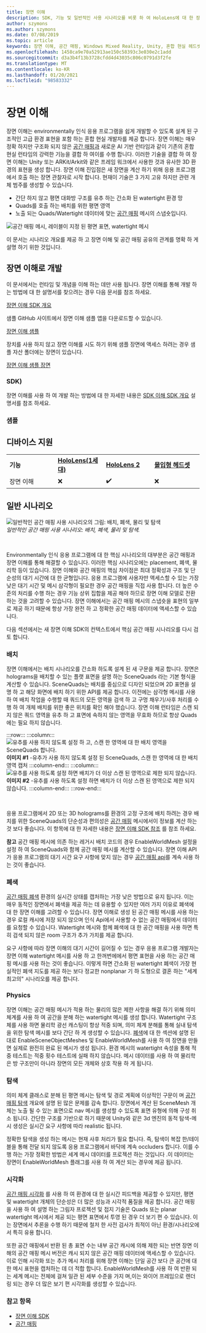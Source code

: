 ```yaml
---
title: 장면 이해
description: SDK, 기능 및 일반적인 사용 시나리오를 비롯 하 여 HoloLens에 대 한 장면 이해를 통해 개발 하는 방법에 대해 알아봅니다.
author: szymons
ms.author: szymons
ms.date: 07/08/2019
ms.topic: article
keywords: 장면 이해, 공간 매핑, Windows Mixed Reality, Unity, 혼합 현실 헤드셋, windows mixed reality 헤드셋, 가상 현실 헤드셋, HoloLens, 폐색, SDK
ms.openlocfilehash: 1458ca9e70a52913ae150c58393c3e030e2c1add
ms.sourcegitcommit: d3a3b4f13b3728cfdd4d43035c806c0791d3f2fe
ms.translationtype: MT
ms.contentlocale: ko-KR
ms.lasthandoff: 01/20/2021
ms.locfileid: "98583332"
---
```

# <a name="scene-understanding"></a>장면 이해

장면 이해는 environmentally 인식 응용 프로그램을 쉽게 개발할 수 있도록 설계 된 구조적인 고급 환경 표현을 포함 하는 혼합 현실 개발자를 제공 합니다. 장면 이해는 매우 정확 하지만 구조화 되지 않은 [공간 매핑과](spatial-mapping.md) 새로운 AI 기반 런타임과 같이 기존의 혼합 현실 런타임의 강력한 기능을 결합 하 여이를 수행 합니다. 이러한 기술을 결합 하 여 장면 이해는 Unity 또는 ARKit/Arkit와 같은 프레임 워크에서 사용한 것과 유사한 3D 환경의 표현을 생성 합니다. 장면 이해 진입점은 새 장면을 계산 하기 위해 응용 프로그램에서 호출 하는 장면 관찰자로 시작 합니다. 현재이 기술은 3 가지 고유 하지만 관련 개체 범주를 생성할 수 있습니다. 

* 간단 하지 않고 평면 대화방 구조를 유추 하는 간소화 된 watertight 환경 망
* Quads를 호출 하는 배치를 위한 평면 영역
* 노출 되는 Quads/Watertight 데이터에 맞는 [공간 매핑](spatial-mapping.md) 메시의 스냅숏입니다.

![공간 매핑 메시, 레이블이 지정 된 평면 표면, watertight 메시](images/SUScenarios.png)

이 문서는 시나리오 개요를 제공 하 고 장면 이해 및 공간 매핑 공유의 관계를 명확 하 게 설명 하기 위한 것입니다.

## <a name="developing-with-scene-understanding"></a>장면 이해로 개발

이 문서에서는 런타임 및 개념을 이해 하는 데만 사용 됩니다. 장면 이해를 통해 개발 하는 방법에 대 한 설명서를 찾으려는 경우 다음 문서를 참조 하세요.

[장면 이해 SDK 개요](../develop/platform-capabilities-and-apis/scene-understanding-SDK.md)

샘플 GitHub 사이트에서 장면 이해 샘플 앱을 다운로드할 수 있습니다.

[장면 이해 샘플](https://github.com/microsoft/MixedReality-SceneUnderstanding-Samples)

장치를 사용 하지 않고 장면 이해를 시도 하기 위해 샘플 장면에 액세스 하려는 경우 샘플 자산 폴더에는 장면이 있습니다.

[장면 이해 샘플 장면](https://github.com/sceneunderstanding-microsoft/unitysample/tree/master/Assets/Resources/SerializedScenesForPCPath)

### <a name="sdk"></a>SDK)

장면 이해를 사용 하 여 개발 하는 방법에 대 한 자세한 내용은 [SDK 이해 SDK 개요](../develop/platform-capabilities-and-apis/scene-understanding-SDK.md) 설명서를 참조 하세요.

### <a name="sample"></a>샘플

## <a name="device-support"></a>디바이스 지원

<table>
    <colgroup>
    <col width="25%" />
    <col width="25%" />
    <col width="25%" />
    <col width="25%" />
    </colgroup>
    <tr>
        <td><strong>기능</strong></td>
        <td><a href="/hololens/hololens1-hardware"><strong>HoloLens(1세대)</strong></a></td>
        <td><a href="https://docs.microsoft.com/hololens/hololens2-hardware"><strong>HoloLens 2</strong></td>
        <td><a href="../discover/immersive-headset-hardware-details.md"><strong>몰입형 헤드셋</strong></a></td>
    </tr>
     <tr>
        <td>장면 이해</td>
        <td>❌</td>
        <td>✔️</td>
        <td>❌</td>
    </tr>
</table>

## <a name="common-usage-scenarios"></a>일반 시나리오

![일반적인 공간 매핑 사용 시나리오의 그림: 배치, 폐색, 물리 및 탐색](images/sm-concepts-1000px.png)<br>
*일반적인 공간 매핑 사용 시나리오: 배치, 폐색, 물리 및 탐색.*

<br>

Environmentally 인식 응용 프로그램에 대 한 핵심 시나리오의 대부분은 공간 매핑과 장면 이해를 통해 해결할 수 있습니다. 이러한 핵심 시나리오에는 placement, 폐색, 물리학 등이 있습니다. 장면 이해와 공간 매핑의 핵심 차이점은 최대 정확성과 구조 및 단순성의 대기 시간에 대 한 균형입니다. 응용 프로그램에 사용자만 액세스할 수 있는 가장 낮은 대기 시간 및 메시 삼각형이 필요한 경우 공간 매핑을 직접 사용 합니다. 더 높은 수준의 처리를 수행 하는 경우 기능 상위 집합을 제공 해야 하므로 장면 이해 모델로 전환 하는 것을 고려할 수 있습니다. 장면 이해에서는 공간 매핑 메시의 스냅숏을 표현의 일부로 제공 하기 때문에 항상 가장 완전 하 고 정확한 공간 매핑 데이터에 액세스할 수 있습니다.

다음 섹션에서는 새 장면 이해 SDK의 컨텍스트에서 핵심 공간 매핑 시나리오를 다시 검토 합니다.

### <a name="placement"></a>배치

장면 이해에서는 배치 시나리오를 간소화 하도록 설계 된 새 구문을 제공 합니다. 장면은 holograms을 배치할 수 있는 플랫 표면을 설명 하는 SceneQuads 라는 기본 형식을 계산할 수 있습니다. SceneQuads는 배치를 중심으로 디자인 되었으며 2D 표면을 설명 하 고 해당 화면에 배치 하기 위한 API를 제공 합니다. 이전에는 삼각형 메시를 사용 하 여 배치 작업을 수행할 때 쿼드의 모든 영역을 검색 하 고 구멍 채우기/사후 처리를 수행 하 여 개체 배치를 위한 좋은 위치를 확인 해야 했습니다. 장면 이해 런타임은 스캔 되지 않은 쿼드 영역을 유추 하 고 표면에 속하지 않는 영역을 무효화 하므로 항상 Quads에는 필요 하지 않습니다.

:::row:::
    :::column:::
       ![유추를 사용 하지 않도록 설정 하 고, 스캔 한 영역에 대 한 배치 영역을 SceneQuads 합니다.](images/SUQuads.png)<br>
       **이미지 #1** -유추가 사용 하지 않도록 설정 된 SceneQuads, 스캔 한 영역에 대 한 배치 영역 캡처
    :::column-end:::
        :::column:::
       ![유추를 사용 하도록 설정 하면 배치가 더 이상 스캔 된 영역으로 제한 되지 않습니다.](images/SUWatertight.png)<br>
        **이미지 #2** -유추를 사용 하도록 설정 하면 배치가 더 이상 스캔 된 영역으로 제한 되지 않습니다.
    :::column-end:::
:::row-end:::

<br>


응용 프로그램에서 2D 또는 3D holograms를 환경의 고정 구조에 배치 하려는 경우 배치를 위한 SceneQuads의 단순성과 편의성은 [공간 매핑](spatial-mapping.md) 메시에서이 정보를 계산 하는 것 보다 좋습니다. 이 항목에 대 한 자세한 내용은 [장면 이해 SDK 참조](../develop/platform-capabilities-and-apis/scene-understanding-SDK.md) 를 참조 하세요.

**참고** 공간 매핑 메시에 의존 하는 레거시 배치 코드의 경우 EnableWorldMesh 설정을 설정 하 여 SceneQuads와 함께 공간 매핑 메시를 계산할 수 있습니다. 장면 이해 API가 응용 프로그램의 대기 시간 요구 사항에 맞지 않는 경우 [공간 매핑 api](spatial-mapping.md#placement)를 계속 사용 하는 것이 좋습니다.

### <a name="occlusion"></a>폐색

[공간 매핑 폐색](spatial-mapping.md#occlusion) 환경의 실시간 상태를 캡처하는 가장 낮은 방법으로 유지 됩니다. 이는 매우 동적인 장면에서 폐색을 제공 하는 데 유용할 수 있지만 여러 가지 이유로 폐색에 대 한 장면 이해를 고려할 수 있습니다. 장면 이해로 생성 된 공간 매핑 메시를 사용 하는 경우 로컬 캐시에 저장 되지 않으며 인식 Api에서 사용할 수 없는 공간 매핑에서 데이터를 요청할 수 있습니다. Watertight 메시와 함께 폐색에 대 한 공간 매핑을 사용 하면 특히 검색 되지 않은 room 구조가 추가 가치를 제공 합니다.

요구 사항에 따라 장면 이해의 대기 시간이 길어질 수 있는 경우 응용 프로그램 개발자는 장면 이해 watertight 메시를 사용 하 고 한꺼번에에서 평면 표현을 사용 하는 공간 매핑 메시를 사용 하는 것이 좋습니다. 이렇게 하면 간소화 된 watertight 폐색이 가장 현실적인 폐색 지도를 제공 하는 보다 정교한 nonplanar 기 하 도형으로 결혼 하는 "세계 최고의" 시나리오를 제공 합니다.

### <a name="physics"></a>Physics

장면 이해는 공간 매핑 메시가 적용 하는 물리의 많은 제한 사항을 해결 하기 위해 의미 체계를 사용 하 여 공간을 분해 하는 watertight 메시를 생성 합니다. Watertight 구조체를 사용 하면 물리학 광선 캐스팅이 항상 적중 되며, 의미 체계 분해를 통해 실내 탐색을 위한 탐색 메시를 보다 간단 하 게 생성할 수 있습니다. [폐색](#occlusion)에 대 한 섹션에 설명 된 대로 EnableSceneObjectMeshes 및 EnableWorldMesh를 사용 하 여 장면을 만들면 실제로 완전히 완료 된 메시가 생성 됩니다. 환경 메시의 watertight 속성을 통해 적중 테스트는 적중 횟수 테스트에 실패 하지 않습니다. 메시 데이터를 사용 하 여 물리학은 방 구조만이 아니라 장면의 모든 개체와 상호 작용 하 게 됩니다.

### <a name="navigation"></a>탐색

의미 체계 클래스로 분해 된 평면 메시는 탐색 및 경로 계획에 이상적인 구문이 며 [공간 매핑 탐색](spatial-mapping.md#navigation) 개요에 설명 된 많은 문제를 감속 합니다. 장면에서 계산 된 SceneMesh 개체는 노출 될 수 있는 표면으로 nav 메시를 생성할 수 있도록 표면 유형에 의해 구성 취소 됩니다. 간단한 구조를 기반으로 하기 때문에 Unity와 같은 3d 엔진의 동적 탐색-메시 생성은 실시간 요구 사항에 따라 realistic 됩니다.

정확한 탐색을 생성 하는 메시는 현재 사후 처리가 필요 합니다. 즉, 탐색이 복잡 한/테이블을 통해 전달 되지 않도록 응용 프로그램에서 바닥에 계속 occluders 합니다. 이를 수행 하는 가장 정확한 방법은 세계 메시 데이터를 프로젝션 하는 것입니다 .이 데이터는 장면이 EnableWorldMesh 플래그를 사용 하 여 계산 되는 경우에 제공 됩니다.

### <a name="visualization"></a>시각화

[공간 매핑 시각화](spatial-mapping.md#visualization) 를 사용 하 여 환경에 대 한 실시간 피드백을 제공할 수 있지만, 평면 및 watertight 개체의 단순성은 더 많은 성능과 시각적 품질을 제공 합니다. 공간 매핑을 사용 하 여 설명 하는 그림자 프로젝션 및 접지 기술은 Quads 또는 planar watertight 메시에서 제공 되는 평면 표면에서 투영 된 경우 더 보기 편 수 있습니다. 이는 장면에서 추론을 수행 하기 때문에 철저 한 사전 검사가 최적이 아닌 환경/시나리오에서 특히 유용 합니다.

또한 공간 매핑에서 반환 된 총 표면 수는 내부 공간 캐시에 의해 제한 되는 반면 장면 이해의 공간 매핑 메시 버전은 캐시 되지 않은 공간 매핑 데이터에 액세스할 수 있습니다. 이로 인해 시각화 또는 추가 메시 처리를 위해 장면 이해는 단일 공간 보다 큰 공간에 대 한 메시 표현을 캡처하는 데 더 적합 합니다. EnableWorldMesh를 사용 하 여 반환 되는 세계 메시는 전체에 걸쳐 일관 된 세부 수준을 가지 며,이는 와이어 프레임으로 렌더링 되는 경우 더 많은 보기 편 시각화를 생성할 수 있습니다.

### <a name="see-also"></a>참고 항목

* [장면 이해 SDK](../develop/platform-capabilities-and-apis/scene-understanding-SDK.md)
* [공간 매핑](spatial-mapping.md)